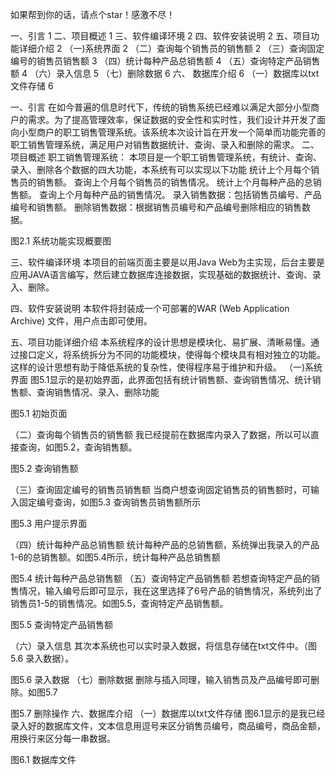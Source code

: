 如果帮到你的话，请点个star！感激不尽！




一、引言	1
二、项目概述	1
三、软件编译环境	2
四、软件安装说明	2
五、项目功能详细介绍	2
（一)系统界面	2
（二）查询每个销售员的销售额	2
（三）查询固定编号的销售员销售额	3
（四）统计每种产品总销售额	4
（五）查询特定产品销售额	4
（六）录入信息	5
（七）删除数据	6
六、 数据库介绍	6
（一）数据库以txt文件存储	6

 
一、引言
在如今普遍的信息时代下，传统的销售系统已经难以满足大部分小型商户的需求。为了提高管理效率，保证数据的安全性和实时性，我们设计并开发了面向小型商户的职工销售管理系统。该系统本次设计旨在开发一个简单而功能完善的职工销售管理系统，满足用户对销售数据统计、查询、录入和删除的需求。
二、项目概述
职工销售管理系统：
本项目是一个职工销售管理系统，有统计、查询、录入、删除各个数据的四大功能，本系统有可以实现以下功能
统计上个月每个销售员的销售额。
查询上个月每个销售员的销售情况。
统计上个月每种产品的总销售额。
查询上个月每种产品的销售情况。
录入销售数据：包括销售员编号、产品编号和销售额。
删除销售数据：根据销售员编号和产品编号删除相应的销售数据。

 
图2.1 系统功能实现概要图




三、软件编译环境
本项目的前端页面主要是以用Java Web为主实现，后台主要是应用JAVA语言编写，然后建立数据库连接数据，实现基础的数据统计、查询、录入、删除。

四、软件安装说明
本软件将封装成一个可部署的WAR (Web Application Archive) 文件，用户点击即可使用。

五、项目功能详细介绍
本系统程序的设计思想是模块化、易扩展、清晰易懂。通过接口定义，将系统拆分为不同的功能模块，使得每个模块具有相对独立的功能。这样的设计思想有助于降低系统的复杂性，使得程序易于维护和升级。
（一)系统界面
图5.1显示的是初始界面，此界面包括有统计销售额、查询销售情况、统计销售额、查询销售情况、录入、删除功能

 
图5.1 初始页面

（二）查询每个销售员的销售额
我已经提前在数据库内录入了数据，所以可以直接查询，如图5.2，查询销售额。
 
图5.2 查询销售额

（三）查询固定编号的销售员销售额
当商户想查询固定销售员的销售额时，可输入固定编号查询，如图5.3 查询销售员销售额所示
 
图5.3 用户提示界面

（四）统计每种产品总销售额
统计每种产品的总销售额，系统弹出我录入的产品1-6的总销售额。如图5.4所示，统计每种产品总销售额
 
图5.4 统计每种产品总销售额
（五）查询特定产品销售额
若想查询特定产品的销售情况，输入编号后即可显示，我在这里选择了6号产品的销售情况，系统列出了销售员1-5的销售情况。如图5.5，查询特定产品销售额。
 
图5.5 查询特定产品销售额

（六）录入信息
其次本系统也可以实时录入数据，将信息存储在txt文件中。（图5.6 录入数据）。
 
 
 
 
图5.6 录入数据
（七）删除数据
删除与插入同理，输入销售员及产品编号即可删除。如图5.7
 
 
 

图5.7 删除操作
六、数据库介绍
（一）数据库以txt文件存储
图6.1显示的是我已经录入好的数据库文件，文本信息用逗号来区分销售员编号，商品编号，商品金额，用换行来区分每一串数据。
 
图6.1 数据库文件


